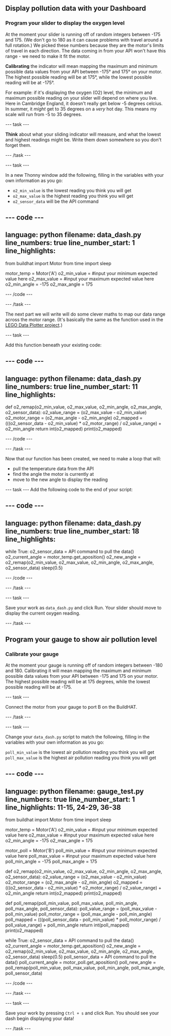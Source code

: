 ## Display pollution data with your Dashboard

### Program your slider to display the oxygen level

At the moment your slider is running off of random integers between -175 and 175. (We don't go to 180 as it can cause problems with travel around a full rotation.) We picked these numbers because they are the motor's limits of travel in each direction. The data coming in from your API won't have this range - we need to make it fit the motor.

**Calibrating** the indicator will mean mapping the maximum and minimum possible data values from your API between -175° and 175° on your motor. The highest possible reading will be at 175°, while the lowest possible reading will be at -175°. 

For example: if it's displaying the oxygen (O2) level, the minimum and maximum possible reading on your slider will depend on where you live. Here in Cambridge England, it doesn't really get below -5 degrees celcius. In summer, it *might* get to 35 degrees on a *very* hot day. This means my scale will run from -5 to 35 degrees.

--- task ---

**Think** about what your sliding indicator will measure, and what the lowest and highest readings might be. Write them down somewhere so you don't forget them.

--- /task ---

--- task ---

In a new Thonny window add the following, filling in the variables with your own information as you go:

+ `o2_min_value` is the lowest reading you think you will get
+ `o2_max_value` is the highest reading you think you will get
+ `o2_sensor_data` will be the API command


--- code ---
---
language: python
filename: data_dash.py
line_numbers: true
line_number_start: 1
line_highlights: 
---
from buildhat import Motor
from time import sleep


motor_temp = Motor('A')
o2_min_value = #input your minimum expected value here
o2_max_value = #input your maximum expected value here
o2_min_angle = -175
o2_max_angle = 175

--- /code ---

--- /task ---

The next part we will write will do some clever maths to map our data range across the motor range. (It's basically the same as the function used in the [LEGO Data Plotter project](https://learning-admin.raspberrypi.org/en/projects/lego-plotter/6).)
 
--- task ---

Add this function beneath your existing code:

--- code ---
---
language: python
filename: data_dash.py
line_numbers: true
line_number_start: 11
line_highlights: 
---
def o2_remap(o2_min_value, o2_max_value, o2_min_angle, o2_max_angle, o2_sensor_data):
    o2_value_range = (o2_max_value - o2_min_value)
    o2_motor_range = (o2_max_angle - o2_min_angle)
    o2_mapped = (((o2_sensor_data - o2_min_value) * o2_motor_range) / o2_value_range) + o2_min_angle
    return int(o2_mapped)
    print(o2_mapped)

--- /code ---

--- /task ---

Now that our function has been created, we need to make a loop that will:

+ pull the temperature data from the API
+ find the angle the motor is currently at
+ move to the new angle to display the reading

--- task ---
Add the following code to the end of your script:

--- code ---
---
language: python
filename: data_dash.py
line_numbers: true
line_number_start: 18
line_highlights: 
---
while True:
    o2_sensor_data  =  API command to pull the data()
    o2_current_angle = motor_temp.get_aposition()
    o2_new_angle = o2_remap(o2_min_value, o2_max_value, o2_min_angle, o2_max_angle, o2_sensor_data)
    sleep(0.5)

--- /code ---

--- /task ---

--- task ---

Save your work as `data_dash.py` and click Run. Your slider should move to display the current oxygen reading. 

--- /task ---

## Program your gauge to show air pollution level

### Calibrate your gauge

At the moment your gauge is running off of random integers between -180 and 180. Calibrating it will mean mapping the maximum and minimum possible data values from your API between -175 and 175 on your motor. The highest possible reading will be at 175 degrees, while the lowest possible reading will be at -175.

--- task ---

Connect the motor from your gauge to port B on the BuildHAT.

--- /task ---

--- task ---

Change your `data_dash.py` script to match the following, filling in the variables with your own information as you go:

`poll_min_value` is the lowest air pollution reading you think you will get
`poll_max_value` is the highest air pollution reading you think you will get

--- code ---
---
language: python
filename: gauge_test.py
line_numbers: true
line_number_start: 1 
line_highlights: 11-15, 24-29, 36-38
---
from buildhat import Motor
from time import sleep


motor_temp = Motor('A')
o2_min_value = #input your minimum expected value here
o2_max_value = #input your maximum expected value here
o2_min_angle = -175
o2_max_angle = 175

motor_poll = Motor('B')
poll_min_value = #input your minimum expected value here
poll_max_value = #input your maximum expected value here
poll_min_angle = -175
poll_max_angle = 175

def o2_remap(o2_min_value, o2_max_value, o2_min_angle, o2_max_angle, o2_sensor_data):
    o2_value_range = (o2_max_value - o2_min_value)
    o2_motor_range = (o2_max_angle - o2_min_angle)
    o2_mapped = (((o2_sensor_data - o2_min_value) * o2_motor_range) / o2_value_range) + o2_min_angle
    return int(o2_mapped)
    print(o2_mapped)

def poll_remap(poll_min_value, poll_max_value, poll_min_angle, poll_max_angle, poll_sensor_data):
    poll_value_range = (poll_max_value - poll_min_value)
    poll_motor_range = (poll_max_angle - poll_min_angle)
    poll_mapped = (((poll_sensor_data - poll_min_value) * poll_motor_range) / poll_value_range) + poll_min_angle
    return int(poll_mapped)
    print(o2_mapped)

while True:
    o2_sensor_data  =  API command to pull the data()
    o2_current_angle = motor_temp.get_aposition()
    o2_new_angle = o2_remap(o2_min_value, o2_max_value, o2_min_angle, o2_max_angle, o2_sensor_data)
    sleep(0.5)
    poll_sensor_data  =  API command to pull the data()
    poll_current_angle = motor_poll.get_aposition()
    poll_new_angle = poll_remap(poll_min_value, poll_max_value, poll_min_angle, poll_max_angle, poll_sensor_data)

--- /code ---

--- /task ---

--- task ---

Save your work by pressing `Ctrl + s` and click Run. You should see your dash begin displaying your data!

--- /task ---